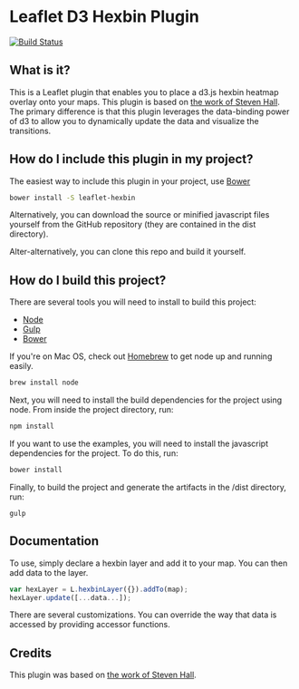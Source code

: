 # Leaflet D3 Hexbin Plugin

[![Build Status][travis-image]][travis-url]

## What is it?
This is a Leaflet plugin that enables you to place a d3.js hexbin heatmap overlay onto your maps. This plugin is based on [the work of Steven Hall](http://www.delimited.io/blog/2013/12/1/hexbins-with-d3-and-leaflet-maps). The primary difference is that this plugin leverages the data-binding power of d3 to allow you to dynamically update the data and visualize the transitions.

## How do I include this plugin in my project?
The easiest way to include this plugin in your project, use [Bower](http://bower.io)

```bash
bower install -S leaflet-hexbin
```

Alternatively, you can download the source or minified javascript files yourself from the GitHub repository (they are contained in the dist directory).

Alter-alternatively, you can clone this repo and build it yourself.

## How do I build this project?
There are several tools you will need to install to build this project:
* [Node](http://nodejs.org/)
* [Gulp](http://http://gulpjs.com/)
* [Bower](http://bower.io)

If you're on Mac OS, check out [Homebrew](https://github.com/mxcl/homebrew) to get node up and running easily.
```bash
brew install node
```

Next, you will need to install the build dependencies for the project using node. From inside the project directory, run:
```bash
npm install
```

If you want to use the examples, you will need to install the javascript dependencies for the project. To do this, run:
```bash
bower install
```

Finally, to build the project and generate the artifacts in the /dist directory, run:
```
gulp
```

## Documentation
To use, simply declare a hexbin layer and add it to your map. You can then add data to the layer.

```js
var hexLayer = L.hexbinLayer({}).addTo(map);
hexLayer.update([...data...]);
```
There are several customizations. You can override the way that data is accessed by providing accessor functions.

## Credits
This plugin was based on [the work of Steven Hall](http://www.delimited.io/blog/2013/12/1/hexbins-with-d3-and-leaflet-maps).

[travis-url]: https://travis-ci.org/Asymmetrik/leaflet-hexbin/
[travis-image]: https://travis-ci.org/Asymmetrik/leaflet-hexbin.svg

